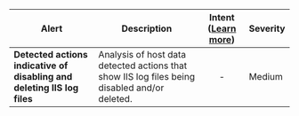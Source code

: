 |Alert|Description|Intent ([Learn more](#intentions))|Severity|
|----|----|:----:|--|
|**Detected actions indicative of disabling and deleting IIS log files**|Analysis of host data detected actions that show IIS log files being disabled and/or deleted.|-|Medium|


